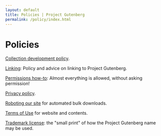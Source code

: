 ```yaml
---
layout: default
title: Policies | Project Gutenberg
permalink: /policy/index.html
---
```


Policies
========

[Collection development policy](collection_development.html).

[Linking](linking.html): Policy and advice on linking to Project Gutenberg.

[Permissions how-to](permission.html): Almost everything is allowed, without asking permission!

[Privacy policy](privacy_policy.html).

[Roboting our site](robot_access.html) for automated bulk downloads.

[Terms of Use](terms_of_use.html) for website and contents.

[Trademark license](license.html): the "small print" of how the Project Gutenberg name may be used.

